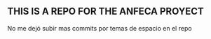 ## THIS IS A REPO FOR THE ANFECA PROYECT

No me dejó subir mas commits por temas de espacio en el repo 
